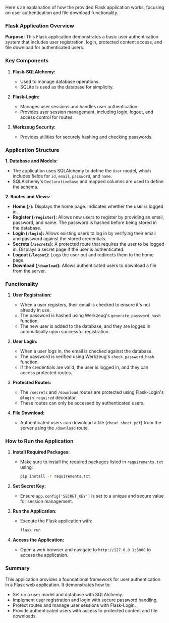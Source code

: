 Here's an explanation of how the provided Flask application works, focusing on user authentication and file download functionality.

### Flask Application Overview

**Purpose:**
This Flask application demonstrates a basic user authentication system that includes user registration, login, protected content access, and file download for authenticated users.

### Key Components

1. **Flask-SQLAlchemy:**
   - Used to manage database operations.
   - SQLite is used as the database for simplicity.

2. **Flask-Login:**
   - Manages user sessions and handles user authentication.
   - Provides user session management, including login, logout, and access control for routes.

3. **Werkzeug Security:**
   - Provides utilities for securely hashing and checking passwords.

### Application Structure

**1. Database and Models:**
   - The application uses SQLAlchemy to define the `User` model, which includes fields for `id`, `email`, `password`, and `name`.
   - SQLAlchemy's `DeclarativeBase` and mapped columns are used to define the schema.

**2. Routes and Views:**
   - **Home (`/`):** Displays the home page. Indicates whether the user is logged in.
   - **Register (`/register`):** Allows new users to register by providing an email, password, and name. The password is hashed before being stored in the database.
   - **Login (`/login`):** Allows existing users to log in by verifying their email and password against the stored credentials.
   - **Secrets (`/secrets`):** A protected route that requires the user to be logged in. Displays a secret page if the user is authenticated.
   - **Logout (`/logout`):** Logs the user out and redirects them to the home page.
   - **Download (`/download`):** Allows authenticated users to download a file from the server.

### Functionality

1. **User Registration:**
   - When a user registers, their email is checked to ensure it's not already in use.
   - The password is hashed using Werkzeug's `generate_password_hash` function.
   - The new user is added to the database, and they are logged in automatically upon successful registration.

2. **User Login:**
   - When a user logs in, the email is checked against the database.
   - The password is verified using Werkzeug's `check_password_hash` function.
   - If the credentials are valid, the user is logged in, and they can access protected routes.

3. **Protected Routes:**
   - The `/secrets` and `/download` routes are protected using Flask-Login's `@login_required` decorator.
   - These routes can only be accessed by authenticated users.

4. **File Download:**
   - Authenticated users can download a file (`cheat_sheet.pdf`) from the server using the `/download` route.

### How to Run the Application

1. **Install Required Packages:**
   - Make sure to install the required packages listed in `requirements.txt` using:
     ```bash
     pip install -r requirements.txt
     ```

2. **Set Secret Key:**
   - Ensure `app.config['SECRET_KEY']` is set to a unique and secure value for session management.

3. **Run the Application:**
   - Execute the Flask application with:
     ```bash
     flask run
     ```

4. **Access the Application:**
   - Open a web browser and navigate to `http://127.0.0.1:5000` to access the application.

### Summary

This application provides a foundational framework for user authentication in a Flask web application. It demonstrates how to:
- Set up a user model and database with SQLAlchemy.
- Implement user registration and login with secure password handling.
- Protect routes and manage user sessions with Flask-Login.
- Provide authenticated users with access to protected content and file downloads.
